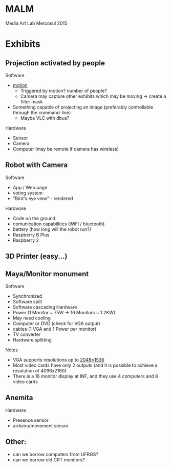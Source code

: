 # MALM
Media Art Lab Mercosul 2015

# Exhibits

## Projection activated by people
Software
  - [motion](http://www.lavrsen.dk/foswiki/bin/view/Motion/WebHome)
    - Triggered by motion? number of people?
    - Camera may capture other exhibits which may be moving -> create a filter mask
  - Something capable of projecting an image (preferably controllable through the command-line)
    - Maybe VLC with dbus?

Hardware
  - Sensor
  - Camera
  - Computer (may be remote if camera has wireless)

## Robot with Camera
Software
  - App / Web page
  - voting system
  - "Bird's eye view" - rendered

Hardware
  - Code on the ground
  - comunication capabilities (WiFi / bluetooth)
  - battery (how long will the robot run?)
  - Raspberry B Plus
  - Raspberry 2

## 3D Printer (easy...)

## Maya/Monitor monument
Software
  - Synchronized
  - Software split
  - Software cascading
Hardware
  - Power (1 Monitor ~ 75W -> 16 Monitors ~ 1.2KW)
  - May need cooling
  - Computer or DVD (check for VGA output)
  - cables (1 VGA and 1 Power per monitor)
  - TV converter
  - Hardware splitting

Notes
  - VGA supports resolutions up to [2048×1536](http://en.wikipedia.org/wiki/VGA_connector)
  - Most video cards have only 2 outputs (and it is possible to achieve a resolution of 4096x2160)
  - There is a 16 monitor display at INF, and they use 4 computers and 8 video cards

## Anemita
  Hardware
  - Presence sensor
  - arduino/movement sensor


## Other:
- can we borrow computers from UFRGS?
- can we borrow old CRT monitors?
